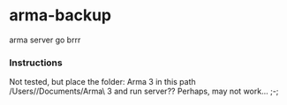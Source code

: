 # arma-backup
arma server go brrr


### Instructions

Not tested, but place the folder: Arma 3 in this path <os-filesystem>/Users/<USER>/Documents/Arma\ 3 and run server?? Perhaps, may not work... ;-;
